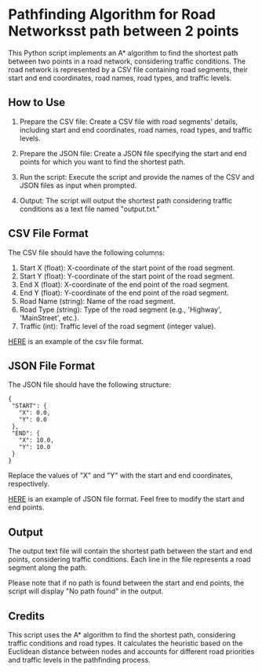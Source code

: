 # Pathfinding Algorithm for Road Networksst path between 2 points
 This Python script implements an A* algorithm to find the shortest path between two points in a road network, considering traffic conditions. The road network is represented by a CSV file containing road segments, their start and end coordinates, road names, road types, and traffic levels.

 ## How to Use
1. Prepare the CSV file: Create a CSV file with road segments' details, including start and end coordinates, road names, road types, and traffic levels.

2. Prepare the JSON file: Create a JSON file specifying the start and end points for which you want to find the shortest path.

3. Run the script: Execute the script and provide the names of the CSV and JSON files as input when prompted.

4. Output: The script will output the shortest path considering traffic conditions as a text file named "output.txt."

## CSV File Format
The CSV file should have the following columns:

1. Start X (float): X-coordinate of the start point of the road segment.
2. Start Y (float): Y-coordinate of the start point of the road segment.
3. End X (float): X-coordinate of the end point of the road segment.
4. End Y (float): Y-coordinate of the end point of the road segment.
5. Road Name (string): Name of the road segment.
6. Road Type (string): Type of the road segment (e.g., 'Highway', 'MainStreet', etc.).
7. Traffic (int): Traffic level of the road segment (integer value).

 [HERE](map.csv) is an example of the csv file format.

## JSON File Format
 The JSON file should have the following structure:
 ```
 {
  "START": {
    "X": 0.0,
    "Y": 0.0
  },
  "END": {
    "X": 10.0,
    "Y": 10.0
  }
}
```
Replace the values of "X" and "Y" with the start and end coordinates, respectively.

[HERE](start_end.json) is an  example of JSON file format. Feel free to modify the start and end points.

## Output
 The output text file will contain the shortest path between the start and end points, considering traffic conditions. Each line in the file represents a road segment along the path.

Please note that if no path is found between the start and end points, the script will display "No path found" in the output.

## Credits
 This script uses the A* algorithm to find the shortest path, considering traffic conditions and road types. It calculates the heuristic based on the Euclidean distance between nodes and accounts for different road priorities and traffic levels in the pathfinding process.
